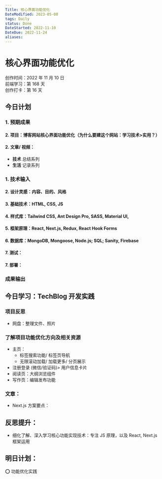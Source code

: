 ```yaml
---
Title: 核心界面功能优化
DateModified: 2023-05-08
tags: Daily
status: Done
DateStarted: 2022-11-10
DateDue: 2022-11-24
aliases:
---
```


# 核心界面功能优化

创作时间：2022 年 11 月 10 日  
前端学习：第 168 天  
创作打卡：第 16 天

## 今日计划

### 1. 预期成果

#### 2. 项目：博客网站核心界面功能优化（为什么要建这个网站：学习技术>实用？）

#### 2. 文章/ 视频：

- **技术** 总结系列
- **生活** 记录系列

### 1. 技术输入

#### 2. 设计灵感：内容、目的、风格

#### 3. 基础技术：HTML, CSS, JS

#### 4. 样式库：Tailwind CSS, Ant Design Pro, SASS, Material UI,

#### 5. 框架原理：React, Next.js, Redux, React Hook Forms

#### 6. 数据库：MongoDB, Mongoose, Node.js; SQL; Sanity, Firebase

#### 7. 测试：

#### 7. 部署：

### 成果输出

## 今日学习：TechBlog 开发实践

### 项目反思

- 网盘：整理文件、照片

### 了解项目功能优化方向及相关资源

- 主页：
  - 标签搜索功能/ 标签页导航
  - 无限滚动加载/ 加载更多/ 分页展示
- 注册登录 (微信/验证码)> 用户信息卡片
- 阅读页：大纲浏览组件
- 写作页：编辑发布功能

### 文章：

- Next.js 方案要点：

## 反思提升：

- 细化了解、深入学习核心功能实现技术：专注 JS 原理，以及 React, Next.js 框架运用

## 明日计划：

⭕ 功能优化实践
